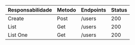 | Responsabilidade | Metodo | Endpoints | Status |
| ---------------- | ------ | --------- | ------ |
| Create           | Post   | /users    | 200    |
| List             | Get    | /users    | 200    |
| List One         | Get    | /users    | 200    |
